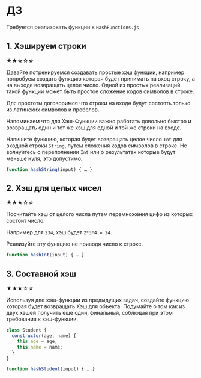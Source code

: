 # ДЗ

Требуется реализовать функции в `HashFunctions.js`

## 1. Хэшируем строки

★★☆☆☆

Давайте потренируемся создавать простые хэш функции, например попробуем создать функцию которая будет принимать на вход строку, а на выходе возвращать целое число.
Одной из простых реализаций такой функции может быть простое сложение кодов символов в строке.

Для простоты договоримся что строки на входе будут состоять только из латинских символов и пробелов.

Напоминаем что для Хэш-Функции важно работать довольно быстро и возвращать один и тот же хэш для одной и той же строки на входе.

Напишите функцию, которая будет возвращать целое число `Int` для входной строки `String`, путем сложения кодов символов в строке.
Не волнуйтесь о переполнении `Int` или о результатах которые будут меньше нуля, это допустимо.

```js
function hashString(input) { … }
```

## 2. Хэш для целых чисел

★★★☆☆

Посчитайте хэш от целого числа путем перемножения цифр из которых состоит число.

Например для `234`, хэш будет `2*3*4 = 24`.

Реализуйте эту функцию не приводя число к строке.

```js
function hashInt(input) { … }
```

## 3. Составной хэш

★★★☆☆

Используя две хэш-функции из предыдущих задач, создайте функцию которая будет возвращать Хэш для объекта.
Подумайте о том как из двух хэшей получить еще один, финальный, соблюдая при этом требования к хэш-функции.

```js
class Student {
  constructor(age, name) {
    this.age = age;
    this.name = name;
  }
}

function hashStudent(input) { … }
```
